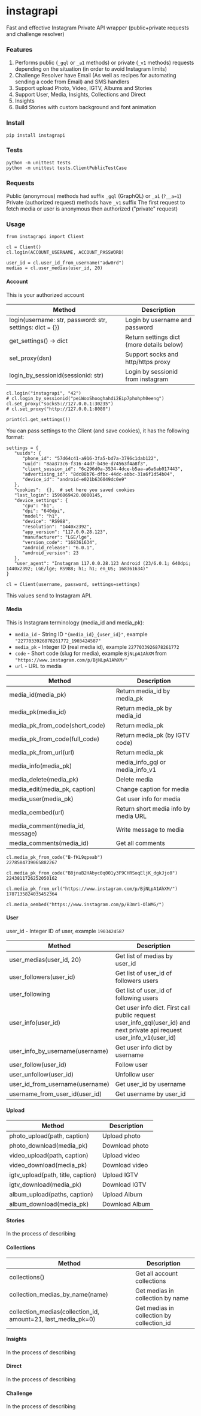 # instagrapi

Fast and effective Instagram Private API wrapper (public+private requests and challenge resolver)

### Features

1. Performs public (`_gql` or `_a1` methods) or private (`_v1` methods) requests depending on the situation (in order to avoid Instagram limits)
2. Challenge Resolver have Email (As well as recipes for automating sending a code from Email) and SMS handlers
3. Support upload Photo, Video, IGTV, Albums and Stories
4. Support User, Media, Insights, Collections and Direct
5. Insights
6. Build Stories with custom background and font animation

### Install

    pip install instagrapi

### Tests

    python -m unittest tests
    python -m unittest tests.ClientPublicTestCase


### Requests

Public (anonymous) methods had suffix `_gql` (GraphQL) or `_a1` (`?__a=1`)
Private (authorized request) methods have `_v1` suffix
The first request to fetch media or user is anonymous then authorized ("private" request)

### Usage

```
from instagrapi import Client

cl = Client()
cl.login(ACCOUNT_USERNAME, ACCOUNT_PASSWORD)

user_id = cl.user_id_from_username("adw0rd")
medias = cl.user_medias(user_id, 20)
```

#### Account

This is your authorized account

| Method                   | Description   |
| ------------------------ |-------------|
| login(username: str, password: str, settings: dict = {}) | Login by username and password |
| get_settings() -> dict | Return settings dict (more details below) |
| set_proxy(dsn) | Support socks and http/https proxy |
| login_by_sessionid(sessionid: str) | Login by sessionid from instagram |


```
cl.login("instagrapi", "42")
# cl.login_by_sessionid("peiWooShooghahdi2Eip7phohph0eeng")
cl.set_proxy("socks5://127.0.0.1:30235")
# cl.set_proxy("http://127.0.0.1:8080")

print(cl.get_settings())
```

You can pass settings to the Client (and save cookies), it has the following format:

```
settings = {
   "uuids": {
      "phone_id": "57d64c41-a916-3fa5-bd7a-3796c1dab122",
      "uuid": "8aa373c6-f316-44d7-b49e-d74563f4a8f3",
      "client_session_id": "6c296d0a-3534-4dce-b5aa-a6a6ab017443",
      "advertising_id": "8dc88b76-dfbc-44dc-abbc-31a6f1d54b04",
      "device_id": "android-e021b636049dc0e9"
   },
   "cookies":  {},  # set here you saved cookies
   "last_login": 1596069420.0000145,
   "device_settings": {
      "cpu": "h1",
      "dpi": "640dpi",
      "model": "h1",
      "device": "RS988",
      "resolution": "1440x2392",
      "app_version": "117.0.0.28.123",
      "manufacturer": "LGE/lge",
      "version_code": "168361634",
      "android_release": "6.0.1",
      "android_version": 23
   },
   "user_agent": "Instagram 117.0.0.28.123 Android (23/6.0.1; 640dpi; 1440x2392; LGE/lge; RS988; h1; h1; en_US; 168361634)"
}

cl = Client(username, password, settings=settings)
```

This values send to Instagram API.

#### Media

This is Instagram terminology (media_id and media_pk):

* `media_id` - String ID `"{media_id}_{user_id}"`, example `"2277033926878261772_1903424587"`
* `media_pk` - Integer ID (real media id), example `2277033926878261772`
* `code` - Short code (slug for media), example `BjNLpA1AhXM` from `"https://www.instagram.com/p/BjNLpA1AhXM/"`
* `url` - URL to media

| Method                   | Description   |
| ------------------------ | ------------- |
| media_id(media_pk) | Return media_id by media_pk |
| media_pk(media_id) | Return media_pk by media_id |
| media_pk_from_code(short_code) | Return media_pk |
| media_pk_from_code(full_code) | Return media_pk (by IGTV code) |
| media_pk_from_url(url) | Return media_pk | 
| media_info(media_pk) | media_info_gql or media_info_v1 |
| media_delete(media_pk) | Delete media |
| media_edit(media_pk, caption) | Change caption for media |
| media_user(media_pk) | Get user info for media |
| media_oembed(url) | Return short media info by media URL | 
| media_comment(media_id, message) | Write message to media | 
| media_comments(media_id) | Get all comments |

```
cl.media_pk_from_code("B-fKL9qpeab")
2278584739065882267

cl.media_pk_from_code("B8jnuB2HAbyc0q001y3F9CHRSoqEljK_dgkJjo0")
2243811726252050162

cl.media_pk_from_url("https://www.instagram.com/p/BjNLpA1AhXM/")
1787135824035452364

cl.media_oembed("https://www.instagram.com/p/B3mr1-OlWMG/")
```

#### User

user_id - Integer ID of user, example `1903424587`

| Method                   | Description   |
| ------------------------ | ------------- |
| user_medias(user_id, 20) | Get list of medias by user_id |
| user_followers(user_id) | Get list of user_id of followers users |
| user_following | Get list of user_id of following users |
| user_info(user_id) | Get user info dict. First call public request user_info_gql(user_id) and next private api request user_info_v1(user_id) |
| user_info_by_username(username) | Get user info dict by username |
| user_follow(user_id) | Follow user |
| user_unfollow(user_id) | Unfollow user |
| user_id_from_username(username) | Get user_id by username |
| username_from_user_id(user_id) | Get username by user_id |

#### Upload

| Method                   | Description   |
| ------------------------ | ------------- |
| photo_upload(path, caption)| Upload photo |
| photo_download(media_pk) | Download photo |
| video_upload(path, caption) | Upload video |
| video_download(media_pk) | Download video |
| igtv_upload(path, title, caption) | Upload IGTV |
| igtv_download(media_pk) | Download IGTV |
| album_upload(paths, caption) | Upload Album |
| album_download(media_pk) | Download Album |

#### Stories

In the process of describing

#### Collections

| Method                   | Description   |
| ------------------------ | ------------- |
| collections() | Get all account collections |
| collection_medias_by_name(name) | Get medias in collection by name |
| collection_medias(collection_id, amount=21, last_media_pk=0) | Get medias in collection by collection_id |

#### Insights

In the process of describing

#### Direct

In the process of describing

#### Challenge

In the process of describing
